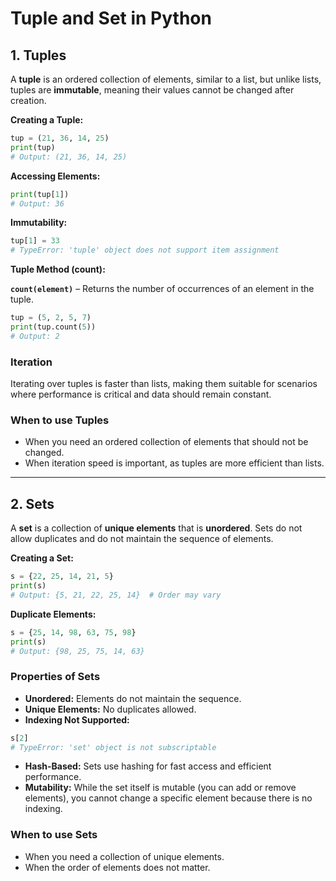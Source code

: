 # Tuple and Set in Python


## 1. Tuples

A **tuple** is an ordered collection of elements, similar to a list, but unlike lists, tuples are **immutable**, meaning their values cannot be changed after creation.  

**Creating a Tuple:**  

```python
tup = (21, 36, 14, 25)
print(tup)
# Output: (21, 36, 14, 25)
```

**Accessing Elements:**

```python
print(tup[1])
# Output: 36
```

**Immutability:**

```python
tup[1] = 33
# TypeError: 'tuple' object does not support item assignment
```

**Tuple Method (count):**

**`count(element)`** – Returns the number of occurrences of an element in the tuple.

```python
tup = (5, 2, 5, 7)
print(tup.count(5))
# Output: 2
```

### Iteration
Iterating over tuples is faster than lists, making them suitable for scenarios where performance is critical and data should remain constant.

### When to use Tuples
- When you need an ordered collection of elements that should not be changed.
- When iteration speed is important, as tuples are more efficient than lists.


---


## 2. Sets
A **set** is a collection of **unique elements** that is **unordered**. Sets do not allow duplicates and do not maintain the sequence of elements.

**Creating a Set:**  

```python
s = {22, 25, 14, 21, 5}
print(s)
# Output: {5, 21, 22, 25, 14}  # Order may vary
```

**Duplicate Elements:**
```python
s = {25, 14, 98, 63, 75, 98}
print(s)
# Output: {98, 25, 75, 14, 63}
```

### Properties of Sets
- **Unordered:** Elements do not maintain the sequence.
- **Unique Elements:** No duplicates allowed.
- **Indexing Not Supported:**
```python
s[2]
# TypeError: 'set' object is not subscriptable
```
- **Hash-Based:** Sets use hashing for fast access and efficient performance.
- **Mutability:** While the set itself is mutable (you can add or remove elements), you cannot change a specific element because there is no indexing.

### When to use Sets
- When you need a collection of unique elements.
- When the order of elements does not matter.
